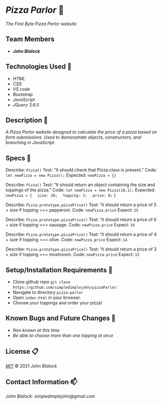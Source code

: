 # _Pizza Parlor_ :pizza:

_The First Byte Pizza Parlor website_

## Team Members 

* _**John Blalock**_


## Technologies Used :floppy_disk:

* _HTML_
* _CSS_
* _VS code_
* _Bootstrap_
* _JavaScript_
* _JQuery 3.6.0_

## Description :page_with_curl:

_A Pizza Parlor website designed to calculate the price of a pizza based on form submissions.  Used to demonstrate objects, constructors, and branching in JavaScript._

## Specs :pushpin:

Descirbe: `Pizza()`
Test: "It should check that Pizza class is present."
Code: `let newPizza = new Pizza();`
Expected: `newPizza = {}`


Describe: `Pizza()`
Test: "It should return an object containing the size and toppings of the pizza."
Code: `let newPizza = new Pizza(10,1);`
Expected: `newPizza = {`
`  size: 10;`
`  topping: 1;`
`  price: 0;`
`}`

Describe: `Pizza.prototype.pizzaPrice()`
Test: 'It should return a price of 5 + size if topping === pepperoni.
Code: `newPizza.price`
Expect: `15`

Describe: `Pizza.prototype.pizzaPrice()`
Test: 'It should return a price of 6 + size if topping === sausage.
Code: `newPizza.price`
Expect: `16`

Describe: `Pizza.prototype.pizzaPrice()`
Test: 'It should return a price of 4 + size if topping === olive.
Code: `newPizza.price`
Expect: `14`

Describe: `Pizza.prototype.pizzaPrice()`
Test: 'It should return a price of 3 + size if topping === mushroom.
Code: `newPizza.price`
Expect: `13`

## Setup/Installation Requirements :triangular_ruler:

* Clone github repo `git clone https://github.com/simpledimplejohn/pizzaParlor`:
* Navigate to directory `pizza-parlor`
* Open `index.html` in your browser.
* Choose your toppings and order your pizza!


## Known Bugs and Future Changes :bug:

* _Non known at this time_
* _Be able to choose more than one topping at once_

## License :clipboard:

_[MIT](https://opensource.org/licenses/MIT)_
&copy; 2021 _John Blalock_

## Contact Information :mailbox:

_John Blalock: simpledimplejohn@gmail.com_
